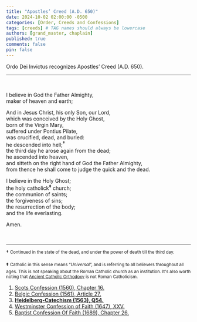 ```yaml
---
title: "Apostles’ Creed (A.D. 650)"
date: 2024-10-02 02:00:00 -0500
categories: [Order, Creeds and Confessions]
tags: [creeds] # TAG names should always be lowercase
authors: [grand_master, chaplain]
published: true
comments: false
pin: false
---
```


Ordo Dei Invictus recognizes Apostles’ Creed (A.D. 650).

---

<br>

I believe in God the Father Almighty,<br>
maker of heaven and earth;<br>

And in Jesus Christ, his only Son, our Lord,<br>
which was conceived by the Holy Ghost,<br>
born of the Virgin Mary,<br>
suffered under Pontius Pilate,<br>
was crucified, dead, and buried:<br>
he descended into hell;<sup style="font-weight:bold;">†</sup><br>
the third day he arose again from the dead;<br>
he ascended into heaven,<br>
and sitteth on the right hand of God the Father Almighty,<br>
from thence he shall come to judge the quick and the dead.<br>

I believe in the Holy Ghost;<br>
the holy catholick<sup style="font-weight:bold;">‡</sup> church;<br>
the communion of saints;<br>
the forgiveness of sins;<br>
the resurrection of the body;<br>
and the life everlasting.

Amen.

<br>

---

<sup style="font-weight:bold;">†</sup> <sup> Continued in the state of the dead, and under the power of death till the third day.</sup>

<sup style="font-weight:bold;">‡</sup> <sup>Catholic in this sense means &ldquo;*Universal*&rdquo;, and is referring to all believers throughout all ages. This is not speaking about the Roman Catholic church as an institution. It's also worth noting that [Ancient Catholic Orthodoxy](https://www.crossway.org/articles/10-things-you-should-know-about-reformed-theology-2/) is not Roman Catholicism.</sup>

1. [Scots Confession (1560), Chapter 16.](https://sevenshepherd.github.io/scots-confession/#CH16)
2. [Belgic Confession (1561), Article 27.](https://sevenshepherd.github.io/belgic-confession/#A27)
3. [**Heidelberg-Catechism (1563), Q54.**](https://deiinvictus.com/posts/heidelberg-catechism-1563/#Q54)
4. [Westminster Confession of Faith (1647), XXV.](https://sevenshepherd.github.io/westminster-confession-of-faith/#CHXXV)
5. [Baptist Confession Of Faith (1689), Chapter 26.](https://sevenshepherd.github.io/baptist-confession-of-faith/#CH26)

<script>
    var refTagger = {
        settings: {
            bibleVersion: 'ESV',
            tooltipStyle: 'dark'
        }
    };

    (function(d, t) {
        var n=d.querySelector('[nonce]');
        refTagger.settings.nonce = n && (n.nonce||n.getAttribute('nonce'));
        var g = d.createElement(t), s = d.getElementsByTagName(t)[0];
        g.src = 'https://api.reftagger.com/v2/RefTagger.js';
        g.nonce = refTagger.settings.nonce;
        s.parentNode.insertBefore(g, s);
    }(document, 'script'));
</script>
